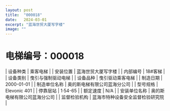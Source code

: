 ```yaml
---
layout: post
title:  "000018"
date:   2024-03-01
excerpt: "蓝海世贸大厦写字楼"
image: ""
---
```


# 电梯编号：000018

| 设备种类     | 乘客电梯                             |
| 安装位置     | 蓝海世贸大厦写字楼                 |
| 内部编号     | 18#客梯                 |
| 设备类别     | 曳引与强制驱动电梯               |
| 设备品种     | 曳引驱动乘客电梯                 |
| 制造日期     | 2000-01-01                 |
| 制造单位名称 | 奥的斯电梯有限公司蓝海分公司             |
| 型号规格     | Elevonic 401                           |
| 停靠层站     | 1·54-65                           |
| 额定速度     | N/A                           |
| 安装单位名称 | 奥的斯电梯有限公司蓝海分公司 |
| 监督检验机构 | 蓝海市特种设备安全监督检验研究院 |

